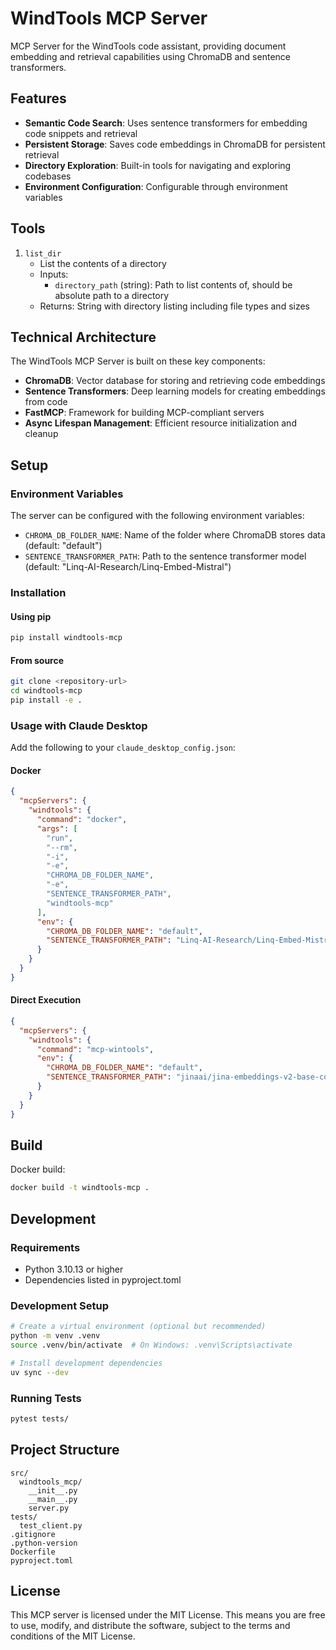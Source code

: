 # WindTools MCP Server

MCP Server for the WindTools code assistant, providing document embedding and retrieval capabilities using ChromaDB and sentence transformers.

## Features

- **Semantic Code Search**: Uses sentence transformers for embedding code snippets and retrieval
- **Persistent Storage**: Saves code embeddings in ChromaDB for persistent retrieval
- **Directory Exploration**: Built-in tools for navigating and exploring codebases
- **Environment Configuration**: Configurable through environment variables

## Tools

1. `list_dir`
   - List the contents of a directory
   - Inputs:
     - `directory_path` (string): Path to list contents of, should be absolute path to a directory
   - Returns: String with directory listing including file types and sizes

## Technical Architecture

The WindTools MCP Server is built on these key components:

- **ChromaDB**: Vector database for storing and retrieving code embeddings
- **Sentence Transformers**: Deep learning models for creating embeddings from code
- **FastMCP**: Framework for building MCP-compliant servers
- **Async Lifespan Management**: Efficient resource initialization and cleanup

## Setup

### Environment Variables

The server can be configured with the following environment variables:

- `CHROMA_DB_FOLDER_NAME`: Name of the folder where ChromaDB stores data (default: "default")
- `SENTENCE_TRANSFORMER_PATH`: Path to the sentence transformer model (default: "Linq-AI-Research/Linq-Embed-Mistral")

### Installation

#### Using pip

```bash
pip install windtools-mcp
```

#### From source

```bash
git clone <repository-url>
cd windtools-mcp
pip install -e .
```

### Usage with Claude Desktop

Add the following to your `claude_desktop_config.json`:

#### Docker

```json
{
  "mcpServers": { 
    "windtools": {
      "command": "docker",
      "args": [
        "run",
        "--rm",
        "-i",
        "-e",
        "CHROMA_DB_FOLDER_NAME",
        "-e",
        "SENTENCE_TRANSFORMER_PATH",
        "windtools-mcp"
      ],
      "env": {
        "CHROMA_DB_FOLDER_NAME": "default",
        "SENTENCE_TRANSFORMER_PATH": "Linq-AI-Research/Linq-Embed-Mistral"
      }
    }
  }
}
```

#### Direct Execution

```json
{
  "mcpServers": {
    "windtools": {
      "command": "mcp-wintools",
      "env": {
        "CHROMA_DB_FOLDER_NAME": "default",
        "SENTENCE_TRANSFORMER_PATH": "jinaai/jina-embeddings-v2-base-code"
      }
    }
  }
}
```

## Build

Docker build:

```bash
docker build -t windtools-mcp .
```

## Development

### Requirements

- Python 3.10.13 or higher
- Dependencies listed in pyproject.toml

### Development Setup

```bash
# Create a virtual environment (optional but recommended)
python -m venv .venv
source .venv/bin/activate  # On Windows: .venv\Scripts\activate

# Install development dependencies
uv sync --dev
```

### Running Tests

```bash
pytest tests/
```

## Project Structure

```
src/
  windtools_mcp/
    __init__.py
    __main__.py
    server.py
tests/
  test_client.py
.gitignore
.python-version
Dockerfile
pyproject.toml
```

## License

This MCP server is licensed under the MIT License. This means you are free to use, modify, and distribute the software, subject to the terms and conditions of the MIT License.